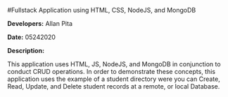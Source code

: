#Fullstack Application using HTML, CSS, NodeJS, and MongoDB

**Developers:** Allan Pita

**Date:** 05242020

**Description:**

This application uses HTML, JS, NodeJS, and MongoDB in conjunction to conduct CRUD operations. In order to demonstrate these concepts, this application uses the example of a student directory were you can Create, Read, Update, and Delete student records at a remote, or local Database.  
